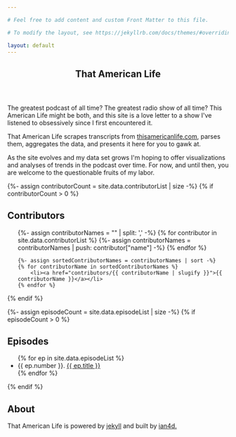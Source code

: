```yaml
---

# Feel free to add content and custom Front Matter to this file.

# To modify the layout, see https://jekyllrb.com/docs/themes/#overriding-theme-defaults

layout: default
---
```

<link rel="stylesheet" href="/assets/css/index.css"/>

<header>
    <section class="wrapper">
        <h1 class="post-title">That American Life</h1>
    </section>
</header>

<section class="flag-bg"></section>

<section id="content" class="wrapper">

<article>
<p>
The greatest podcast of all time? The greatest radio show of all time? This American Life might be both, and this site 
is a love letter to a show I've listened to obsessively since I first encountered it.
</p>
<p>
That American Life scrapes transcripts from <a href="https://www.thisamericanlife.com">thisamericanlife.com</a>, parses them, 
aggregates the data, and presents it here for you to gawk at. 
</p>
<p>
As the site evolves and my data set grows I'm hoping to offer visualizations and analyses of trends in the podcast over 
time. For now, and until then, you are welcome to the questionable fruits of my labor.
</p>
</article>

{%- assign contributorCount = site.data.contributorList | size -%}
{% if contributorCount > 0 %}
<article>
<h2>Contributors</h2>
<p>
<ul class="contributorList">
    {%- assign contributorNames = "" | split: ',' -%}
    {% for contributor in site.data.contributorList %}
        {%- assign contributorNames = contributorNames | push: contributor["name"] -%}
    {% endfor %}
    
    {%- assign sortedContributorNames = contributorNames | sort -%}
    {% for contributorName in sortedContributorNames %}
        <li><a href="contributors/{{ contributorName | slugify }}">{{ contributorName }}</a></li>
    {% endfor %}
</ul>
</p>
</article>
{% endif %}

{%- assign episodeCount = site.data.episodeList | size -%}
{% if episodeCount > 0 %}
<article>
<h2>Episodes</h2>
<p>
<ul class="episodeList">
{% for ep in site.data.episodeList %}
    <li>
        {{ ep.number }}. <a href="episodes/episode{{ ep.number }}">
            {{ ep.title }}
        </a>
    </li>
{% endfor %}
</ul>
</p>
</article>
{% endif %}

<article>
<h2>About</h2>
<p>
That American Life is powered by <a href="https://www.jekyllrb.com">jekyll</a> and built by <a href="https://www.ian4d.com">ian4d.</a>
</p>
</article>

</section>
